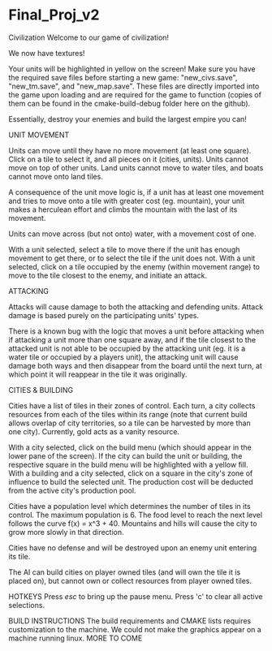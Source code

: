 # Final_Proj_v2
Civilization
Welcome to our game of civilization!

We now have textures!

Your units will be highlighted in yellow on the screen! Make sure you have the required save files before starting a new game: "new_civs.save", "new_tm.save", and "new_map.save". These files are directly imported into the game upon loading and are required for the game to function (copies of them can be found in the cmake-build-debug folder here on the github).

Essentially, destroy your enemies and build the largest empire you can!

UNIT MOVEMENT

Units can move until they have no more movement (at least one square). Click on a tile to select it, and all pieces on it (cities, units). Units cannot move on top of other units. Land units cannot move to water tiles, and boats cannot move onto land tiles. 

A consequence of the unit move logic is, if a unit has at least one movement and tries to move onto a tile with greater cost (eg. mountain), your unit makes a herculean effort and climbs the mountain with the last of its movement.

Units can move across (but not onto) water, with a movement cost of one.

With a unit selected, select a tile to move there if the unit has enough movement to get there, or to select the tile if the unit does not. With a unit selected, click on a tile occupied by the enemy (within movement range) to move to the tile closest to the enemy, and initiate an attack.

ATTACKING

Attacks will cause damage to both the attacking and defending units. Attack damage is based purely on the participating units' types.

There is a known bug with the logic that moves a unit before attacking when if attacking a unit more than one square away, and if the tile closest to the attacked unit is not able to be occupied by the attacking unit (eg. it is a water tile or occupied by a players unit), the attacking unit will cause damage both ways and then disappear from the board until the next turn, at which point it will reappear in the tile it was originally.

CITIES & BUILDING

Cities have a list of tiles in their zones of control. Each turn, a city collects resources from each of the tiles within its range (note that current build allows overlap of city territories, so a tile can be harvested by more than one city). Currently, gold acts as a vanity resource.

With a city selected, click on the build menu (which should appear in the lower pane of the screen). If the city can build the unit or building, the respective square in the build menu will be highlighted with a yellow fill. With a building and a city selected, click on a square in the city's zone of influence to build the selected unit. The production cost will be deducted from the active city's production pool.

Cities have a population level which determines the number of tiles in its control. The maximum population is 6. The food level to reach the next level follows the curve f(x) = x^3 + 40. Mountains and hills will cause the city to grow more slowly in that direction.

Cities have no defense and will be destroyed upon an enemy unit entering its tile.

The AI can build cities on player owned tiles (and will own the tile it is placed on), but cannot own or collect resources from player owned tiles.


HOTKEYS
Press *esc* to bring up the pause menu.
Press 'c' to clear all active selections.

BUILD INSTRUCTIONS
The build requirements and CMAKE lists requires customization to the machine.
We could not make the graphics appear on a machine running linux.
MORE TO COME

